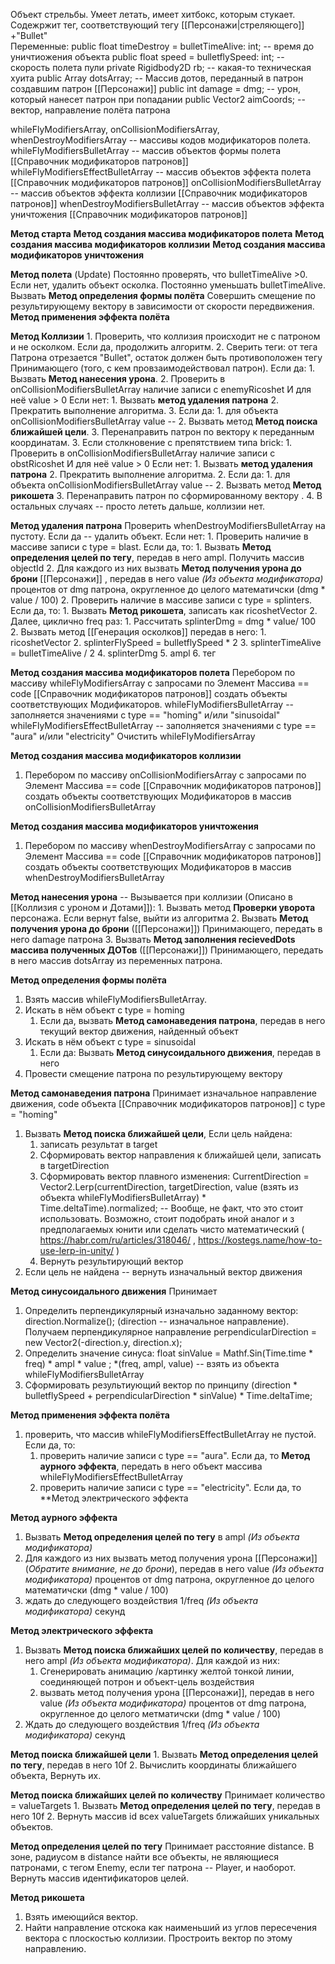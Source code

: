 Объект стрельбы.
Умеет летать, имеет хитбокс, которым стукает. Содежржит тег, соответствующий тегу [[Персонажи|стреляющего]] +"Bullet"  
Переменные:
public float timeDestroy = bulletTimeAlive: int; -- время до уничтиожения объекта
public float speed = bulletflySpeed: int; -- скорость полета пули
private Rigidbody2D rb; -- какая-то техническая хуита
public Array dotsArray; -- Массив дотов, переданный в патрон создавшим патрон [[Персонажи]]
public int damage = dmg; -- урон, который нанесет патрон при попадании
public Vector2 aimCoords; -- вектор, направление полёта патрона

whileFlyModifiersArray, onCollisionModifiersArray, whenDestroyModifiersArray -- массивы кодов модификаторов полета.
whileFlyModifiersBulletArray -- массив объектов формы полета [[Справочник модификаторов патронов]]
whileFlyModifiersEffectBulletArray -- массив объектов эффекта полета [[Справочник модификаторов патронов]]
onCollisionModifiersBulletArray -- массив объектов эффекта коллизии [[Справочник модификаторов патронов]]
whenDestroyModifiersBulletArray -- массив объектов эффекта уничтожения [[Справочник модификаторов патронов]]




**Метод старта**
   **Метод создания массива модификаторов полета**
   **Метод создания массива модификаторов коллизии**
   **Метод создания массива модификаторов уничтожения**
   
   
**Метод полета** (Update)
Постоянно проверять, что bulletTimeAlive >0. Если нет, удалить объект осколка.
Постоянно уменьшать bulletTimeAlive.
Вызвать **Метод определения формы полёта**
Совершить смещение по результирующему вектору в зависимости от скорости передвижения.
**Метод применения эффекта полёта**



**Метод Коллизии**
	1. Проверить, что коллизия происходит не с патроном и не осколком. Если да, продолжить алгоритм.
	2. Сверить теги: от тега Патрона отрезается "Bullet", остаток должен быть противоположен тегу Принимающего (того, с кем провзаимодействовал патрон). Если да:
		1. Вызвать **Метод нанесения урона**.
		2. Проверить в onCollisionModifiersBulletArray наличие записи с enemyRicoshet И для неё value > 0 Если нет:
			1. Вызвать **метод удаления патрона**
			2. Прекратить выполнение алгоритма. 
		3. Если да:
			1. для объекта onCollisionModifiersBulletArray value --
			2. Вызвать метод **Метод поиска ближайшей цели**.
			3. Перенаправить патрон по вектору к переданным координатам.
	3. Если столкновение с препятствием типа brick:
		1. Проверить в onCollisionModifiersBulletArray наличие записи с obstRicoshet И для неё value > 0 Если нет:
			1. Вызвать **метод удаления патрона**
			2. Прекратить выполнение алгоритма. 
		2. Если да:
			1. для объекта onCollisionModifiersBulletArray value --
			2. Вызвать метод **Метод рикошета**
			3. Перенаправить патрон по сформированному вектору .
	4. В остальных случаях -- просто лететь дальше, коллизии нет.



**Метод удаления патрона**
Проверить whenDestroyModifiersBulletArray на пустоту. Если да -- удалить объект. Если нет:
	1. Проверить наличие в массиве записи с type = blast. Если да, то:
		1.  Вызвать **Метод определения целей по тегу**, передав в него ampl. Получить массив objectId
		2. Для каждого из них вызвать **Метод получения урона до брони** [[Персонажи]] , передав в него value *(Из объекта модификатора)* процентов от dmg патрона, округленное до целого математичски (dmg * value / 100)
	2. Проверить наличие в массиве записи с type = splinters. Если да, то:
		1. Вызвать **Метод рикошета**, записать как ricoshetVector
		2. Далее, циклично freq раз:
			1. Рассчитать splinterDmg = dmg * value/ 100
			2. Вызвать метод [[Генерация осколков]] передав в него: 
				1. ricoshetVector
				2. splinterFlySpeed = bulletflySpeed * 2
				3. splinterTimeAlive = bulletTimeAlive / 2
				4. splinterDmg
				5. ampl
				6. тег






**Метод создания массива модификаторов полета**
Перебором по массиву whileFlyModifiersArray с запросами по Элемент Массива == code [[Справочник модификаторов патронов]] создать объекты соответствующих Модификаторов.
	whileFlyModifiersBulletArray -- заполняется значениями с type == "homing" и/или "sinusoidal" 
	whileFlyModifiersEffectBulletArray  -- заполняется значениями с type == "aura" и/или "electricity" 
Очистить whileFlyModifiersArray

**Метод создания массива модификаторов коллизии**
1. Перебором по массиву onCollisionModifiersArray с запросами по Элемент Массива == code [[Справочник модификаторов патронов]] создать объекты соответствующих Модификаторов в массив onCollisionModifiersBulletArray

**Метод создания массива модификаторов уничтожения**
1. Перебором по массиву whenDestroyModifiersArray с запросами по Элемент Массива == code [[Справочник модификаторов патронов]] создать объекты соответствующих Модификаторов в массив whenDestroyModifiersBulletArray



**Метод нанесения урона** -- Вызывается при коллизии (Описано в [[Коллизия с уроном и Дотами]]): 
	1. Вызвать метод **Проверки уворота** персонажа. Если вернут false, выйти из алгоритма
	2. Вызвать **Метод получения урона до брони** ([[Персонажи]]) Принимающего, передать в него damage патрона
	3. Вызвать **Метод заполнения recievedDots массива полученных ДОТов** ([[Персонажи]]) Принимающего, передать в него массив dotsArray из переменных патрона.




**Метод определения формы полёта**
1. Взять массив whileFlyModifiersBulletArray. 
2. Искать в нём объект с type = homing
	1. Если да, вызвать **Метод самонаведения патрона**, передав в него текущий вектор движения, найденный объект  
3. Искать в нём объект с type = sinusoidal
	1. Если да:  Вызвать **Метод синусоидального движения**, передав в него 
4. Провести смещение патрона по результирующему вектору 
	   


**Метод самонаведения патрона**
Принимает изначальное направление движения, code объекта [[Справочник модификаторов патронов]] с type = "homing"
1. Вызвать **Метод поиска ближайшей цели**, Если цель найдена:
	1. записать результат в target
	2. Сформировать вектор направления к ближайшей цели, записать в targetDirection
	3. Сформировать вектор плавного изменения:
	   СurrentDirection = Vector2.Lerp(currentDirection, targetDirection, value (взять из объекта whileFlyModifiersBulletArray) * Time.deltaTime).normalized; -- Вообще, не факт, что это стоит использовать. Возможно, стоит подобрать иной аналог и з предполагаемых юнити или сделать чисто математический ( https://habr.com/ru/articles/318046/   ,   https://kostegs.name/how-to-use-lerp-in-unity/  )
	4. Вернуть результирующий вектор
2. Если цель не найдена -- вернуть изначальный вектор движения


**Метод синусоидального движения**
Принимает 
1. Определить перпендикулярный изначально заданному вектор: 
		direction.Normalize(); (direction -- изначальное направление). 
		Получаем перпендикулярное направление perpendicularDirection = new Vector2(-direction.y, direction.x);
2. Определить значение синуса: float sinValue = Mathf.Sin(Time.time * freq) * ampl * value ; *(freq, ampl, value) -- взять из объекта whileFlyModifiersBulletArray
3. Сформировать результиующий вектор по принципу (direction * bulletflySpeed + perpendicularDirection * sinValue) * Time.deltaTime;



**Метод применения эффекта полёта**
1. проверить, что массив whileFlyModifiersEffectBulletArray не пустой. Если да, то:
	1. проверить наличие записи с type == "aura". Если да, то **Метод аурного эффекта**, передать в него объект массива whileFlyModifiersEffectBulletArray
	2. проверить наличие записи с type == "electricity". Если да, то **Метод  электрического эффекта




**Метод аурного эффекта**
1.  Вызвать **Метод определения целей по тегу** в ampl *(Из объекта модификатора)*
2. Для каждого из них вызвать метод получения урона [[Персонажи]] (*Обратите внимание, не до брони*), передав в него value *(Из объекта модификатора)* процентов от dmg патрона, округленное до целого математичски (dmg * value / 100)
3. ждать до следующего воздействия 1/freq *(Из объекта модификатора)* секунд

**Метод электрического эффекта**
1. Вызвать **Метод поиска ближайших целей по количеству**, передав в него ampl *(Из объекта модификатора)*. Для каждой из них:
	1. Сгенерировать анимацию /картинку желтой тонкой линии, соединяющей потрон и объект-цель воздействия
	2. вызвать метод получения урона [[Персонажи]], передав в него value *(Из объекта модификатора)* процентов от dmg патрона, округленное до целого метматичски (dmg * value / 100)
2. Ждать до следующего воздействия 1/freq *(Из объекта модификатора)* секунд
   
   


**Метод поиска ближайшей цели**
	1. Вызвать **Метод определения целей по тегу**, передав в него 10f
	2. Вычислить координаты ближайшего объекта, Вернуть их. 

**Метод поиска ближайших целей по количеству**
Принимает количество = valueTargets
	1. Вызвать **Метод определения целей по тегу**, передав в него 10f
	2. Вернуть массив id всех valueTargets ближайших уникальных объектов. 

**Метод определения целей по тегу**
Принимает расстояние distance. 
	В зоне, радиусом в distance найти все объекты, не являющиеся патронами, с тегом Enemy, если тег патрона -- Player, и наоборот.
	Вернуть массив идентификаторов целей.

**Метод рикошета**
1. Взять имеющийся вектор.
2. Найти направление отскока как наименьший из углов пересечения вектора с плоскостью коллизии. Простроить вектор по этому направлению.